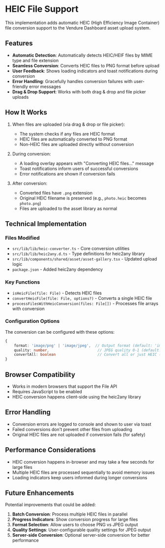 # HEIC File Support

This implementation adds automatic HEIC (High Efficiency Image Container) file conversion support to the Vendure Dashboard asset upload system.

## Features

- **Automatic Detection**: Automatically detects HEIC/HEIF files by MIME type and file extension
- **Seamless Conversion**: Converts HEIC files to PNG format before upload
- **User Feedback**: Shows loading indicators and toast notifications during conversion
- **Error Handling**: Gracefully handles conversion failures with user-friendly error messages
- **Drag & Drop Support**: Works with both drag & drop and file picker uploads

## How It Works

1. When files are uploaded (via drag & drop or file picker):
   - The system checks if any files are HEIC format
   - HEIC files are automatically converted to PNG format
   - Non-HEIC files are uploaded directly without conversion

2. During conversion:
   - A loading overlay appears with "Converting HEIC files..." message
   - Toast notifications inform users of successful conversions
   - Error notifications are shown if conversion fails

3. After conversion:
   - Converted files have `.png` extension
   - Original HEIC filename is preserved (e.g., `photo.heic` becomes `photo.png`)
   - Files are uploaded to the asset library as normal

## Technical Implementation

### Files Modified

- `src/lib/lib/heic-converter.ts` - Core conversion utilities
- `src/lib/lib/heic2any.d.ts` - Type definitions for heic2any library
- `src/lib/components/shared/asset/asset-gallery.tsx` - Updated upload logic
- `package.json` - Added heic2any dependency

### Key Functions

- `isHeicFile(file: File)` - Detects HEIC files
- `convertHeicFile(file: File, options?)` - Converts a single HEIC file
- `processFilesWithHeicConversion(files: File[])` - Processes file arrays with conversion

### Configuration Options

The conversion can be configured with these options:

```typescript
{
    format: 'image/png' | 'image/jpeg',  // Output format (default: 'image/png')
    quality: number,                      // JPEG quality 0-1 (default: 0.9)
    convertAll: boolean                   // Convert all or just HEIC (default: false)
}
```

## Browser Compatibility

- Works in modern browsers that support the File API
- Requires JavaScript to be enabled
- HEIC conversion happens client-side using the heic2any library

## Error Handling

- Conversion errors are logged to console and shown to user via toast
- Failed conversions don't prevent other files from uploading
- Original HEIC files are not uploaded if conversion fails (for safety)

## Performance Considerations

- HEIC conversion happens in-browser and may take a few seconds for large files
- Multiple HEIC files are processed sequentially to avoid memory issues
- Loading indicators keep users informed during longer conversions

## Future Enhancements

Potential improvements that could be added:

1. **Batch Conversion**: Process multiple HEIC files in parallel
2. **Progress Indicators**: Show conversion progress for large files
3. **Format Selection**: Allow users to choose PNG vs JPEG output
4. **Quality Settings**: User-configurable quality settings for JPEG output
5. **Server-side Conversion**: Optional server-side conversion for better performance